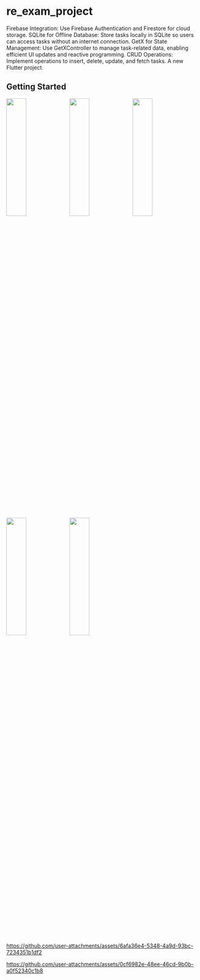 # re_exam_project

Firebase Integration: Use Firebase Authentication and Firestore for cloud storage.
SQLite for Offline Database: Store tasks locally in SQLite so users can access tasks without an internet connection.
GetX for State Management: Use GetXController to manage task-related data, enabling efficient UI updates and reactive programming.
CRUD Operations: Implement operations to insert, delete, update, and fetch tasks.
A new Flutter project.

## Getting Started
<img src="https://github.com/user-attachments/assets/4be21324-afa9-4003-91cc-a18f3c1504e4" height=28% width=32%>
<img src="https://github.com/user-attachments/assets/d9a95ff3-e1ec-4033-8a06-f80daa757066" height=28% width=32%>
<img src="https://github.com/user-attachments/assets/ca248502-fc6b-4002-81dd-730ca9e38598" height=28% width=32%>
<img src="https://github.com/user-attachments/assets/e9824033-ca71-4d7e-8cde-f48ca3aec633" height=28% width=32%>
<img src="https://github.com/user-attachments/assets/2f41f76a-e66d-4786-9a39-e46428e7eff9" height=28% width=32%>


https://github.com/user-attachments/assets/6afa36e4-5348-4a9d-93bc-7234351b1df2



https://github.com/user-attachments/assets/0cf6982e-48ee-46cd-9b0b-a0f52340c1b8

